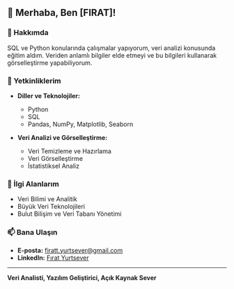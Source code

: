 ## 👋 Merhaba, Ben [FIRAT]!

### 🌟 Hakkımda

 SQL ve Python konularında çalışmalar yapıyorum, veri analizi konusunda eğitim aldım. Veriden anlamlı bilgiler elde etmeyi ve bu bilgileri kullanarak görselleştirme yapabiliyorum.

### 💼 Yetkinliklerim

- **Diller ve Teknolojiler:**
  - Python
  - SQL
  - Pandas, NumPy, Matplotlib, Seaborn

- **Veri Analizi ve Görselleştirme:**
  - Veri Temizleme ve Hazırlama
  - Veri Görselleştirme
  - İstatistiksel Analiz

### 🚀 İlgi Alanlarım

- Veri Bilimi ve Analitik
- Büyük Veri Teknolojileri
- Bulut Bilişim ve Veri Tabanı Yönetimi

### 📫 Bana Ulaşın

- **E-posta:** [firatt.yurtsever@gmail.com](mailto:firatt.yurtsever@gmail.com)
- **LinkedIn:** [Fırat Yurtsever](https://www.linkedin.com/in/fırat-yurtsever-b44b55254/)

---

**Veri Analisti, Yazılım Geliştirici, Açık Kaynak Sever**
